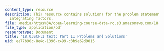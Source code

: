 ```yaml
---
content_type: resource
description: This resource contains solutions for the problem statements related to
  integrating factors.
file: /media/https%3A/open-learning-course-data-rc.s3.amazonaws.com/18-03sc-differential-equations-fall-2011/ee77b90c8e6c1396c499c3b9e69d9015_MIT18_03SCF11_ps1_II_s4_5s.pdf
file_type: application/pdf
resourcetype: Document
title: '18.03SCF11 text: Part II Problems and Solutions'
uid: ee77b90c-8e6c-1396-c499-c3b9e69d9015
---
```

